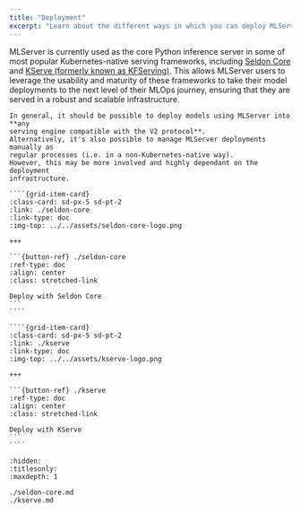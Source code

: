 ```yaml
---
title: "Deployment"
excerpt: "Learn about the different ways in which you can deploy MLServer"
---
```


MLServer is currently used as the core Python inference server in some of most
popular Kubernetes-native serving frameworks, including [Seldon
Core](https://docs.seldon.io/projects/seldon-core/en/latest/graph/protocols.html#v2-kfserving-protocol)
and [KServe (formerly known as
KFServing)](https://kserve.github.io/website/modelserving/v1beta1/sklearn/v2/).
This allows MLServer users to leverage the usability and maturity of these
frameworks to take their model deployments to the next level of their MLOps
journey, ensuring that they are served in a robust and scalable infrastructure.

```{note}
In general, it should be possible to deploy models using MLServer into **any
serving engine compatible with the V2 protocol**.
Alternatively, it's also possible to manage MLServer deployments manually as
regular processes (i.e. in a non-Kubernetes-native way).
However, this may be more involved and highly dependant on the deployment
infrastructure.
```

`````{grid} 2
````{grid-item-card}
:class-card: sd-px-5 sd-pt-2
:link: ./seldon-core
:link-type: doc
:img-top: ../../assets/seldon-core-logo.png

+++

```{button-ref} ./seldon-core
:ref-type: doc
:align: center
:class: stretched-link

Deploy with Seldon Core
```
````

````{grid-item-card}
:class-card: sd-px-5 sd-pt-2
:link: ./kserve
:link-type: doc
:img-top: ../../assets/kserve-logo.png

+++

```{button-ref} ./kserve
:ref-type: doc
:align: center
:class: stretched-link

Deploy with KServe
```
````
`````

```{toctree}
:hidden:
:titlesonly:
:maxdepth: 1

./seldon-core.md
./kserve.md
```
